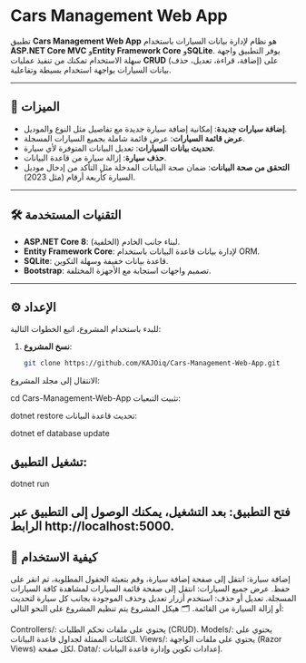 
# Cars Management Web App

تطبيق **Cars Management Web App** هو نظام لإدارة بيانات السيارات باستخدام **ASP.NET Core MVC** و**Entity Framework Core** و**SQLite**. يوفر التطبيق واجهة سهلة الاستخدام تمكنك من تنفيذ عمليات **CRUD** (إضافة، قراءة، تعديل، حذف) على بيانات السيارات بواجهة استخدام بسيطة وتفاعلية.

---

## 🚀 الميزات

- **إضافة سيارات جديدة**: إمكانية إضافة سيارة جديدة مع تفاصيل مثل النوع والموديل.
- **عرض قائمة السيارات**: عرض قائمة شاملة بجميع السيارات المسجلة.
- **تحديث بيانات السيارات**: تعديل البيانات المتوفرة لأي سيارة.
- **حذف سيارة**: إزالة سيارة من قاعدة البيانات.
- **التحقق من صحة البيانات**: ضمان صحة البيانات المدخلة مثل التأكد من إدخال موديل السيارة كأربعة أرقام (مثل 2023).

---

## 🛠️ التقنيات المستخدمة

- **ASP.NET Core 8**: لبناء جانب الخادم (الخلفية).
- **Entity Framework Core**: لإدارة بيانات قاعدة البيانات باستخدام ORM.
- **SQLite**: قاعدة بيانات خفيفة وسهلة التكوين.
- **Bootstrap**: تصميم واجهات استجابة مع الأجهزة المختلفة.

---

## ⚙️ الإعداد

للبدء باستخدام المشروع، اتبع الخطوات التالية:

1. **نسخ المشروع**:
   ```bash
   git clone https://github.com/KAJOiq/Cars-Management-Web-App.git
الانتقال إلى مجلد المشروع:

cd Cars-Management-Web-App
تثبيت التبعيات:


dotnet restore
تحديث قاعدة البيانات:

dotnet ef database update
 ## تشغيل التطبيق: 


dotnet run
 ##  فتح التطبيق: بعد التشغيل، يمكنك الوصول إلى التطبيق عبر الرابط http://localhost:5000.

 ##  📖 كيفية الاستخدام 
إضافة سيارة: انتقل إلى صفحة إضافة سيارة، وقم بتعبئة الحقول المطلوبة، ثم انقر على حفظ.
عرض جميع السيارات: انتقل إلى صفحة قائمة السيارات لمشاهدة كافة السيارات المسجلة.
تعديل أو حذف: استخدم أزرار تعديل وحذف الموجودة بجانب كل سيارة لتحديث أو إزالة السيارة من القائمة.
🗂️ هيكل المشروع
يتم تنظيم المشروع على النحو التالي:

Controllers/: يحتوي على ملفات تحكم الطلبات (CRUD).
Models/: يحتوي على الكائنات الممثلة لجداول قاعدة البيانات.
Views/: يحتوي على ملفات الواجهة (Razor Views) لكل صفحة.
Data/: إعدادات تكوين وإدارة قاعدة البيانات.